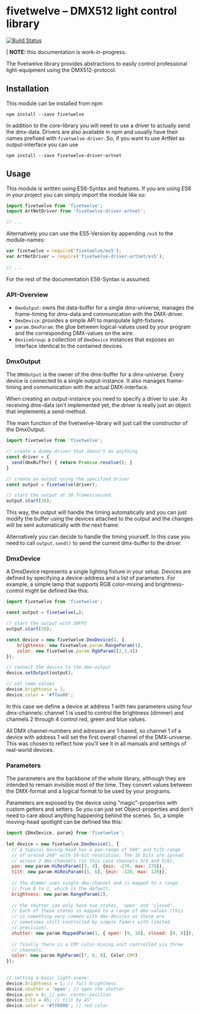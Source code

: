 # fivetwelve – DMX512 light control library

[![Build Status](https://travis-ci.org/beyondscreen/fivetwelve.svg?branch=master)](https://travis-ci.org/beyondscreen/fivetwelve)

| **NOTE:** this documentation is work-in-progress.

The fivetwelve library provides abstractions to easily control professional light-equipment using the DMX512-protocol.


## Installation

This module can be installed from npm

    npm install --save fivetwelve

In addition to the core-library you will need to use a driver to actually send the dmx-data. Drivers are also available in npm and usually have their names prefixed with `fivetwelve-driver`. So, if you want to use ArtNet as output-interface you can use

    npm install --save fivetwelve-driver-artnet


## Usage

This module is written using ES6-Syntax and features. If you are using ES6 in your project you can simply import the module like so:

```javascript
import fivetwelve from 'fivetwelve';
import ArtNetDriver from 'fivetwelve-driver-artnet';

// ...
```
    
Alternatively you can use the ES5-Version by appending `/es5` to the module-names:

```javascript
var fivetwelve = require('fivetwelve/es5');
var ArtNetDriver = require('fivetwelve-driver-artnet/es5');
    
// ...
```

For the rest of the documentation ES6-Syntax is assumed.


### API-Overview

 * `DmxOutput`: owns the data-buffer for a single dmx-universe, manages the frame-timing for dmx-data and communication with the DMX-driver.
 * `DmxDevice`: provides a simple API to manipulate light-fixtures
 * `param.DmxParam`: the glue between logical-values used by your 
     program and the corresponding DMX-values on the wire.
 * `DeviceGroup`: a collection of `DmxDevice` instances that exposes 
     an interface identical to the contained devices.


### DmxOutput

The `DMXOutput` is the owner of the dmx-buffer for a dmx-universe. Every device is connected to a single output-instance. It also manages frame-timing and communication with the actual DMX-interface.

When creating an output-instance you need to specify a driver to use. As receiving dmx-data isn't implemented yet, the driver is really just an object that implements a send-method.

The main function of the fivetwelve-library will just call the constructor of the DmxOutput.

```javascript
import fivetwelve from 'fivetwelve';

// create a dummy-driver that doesn't do anything
const driver = {
  send(dmxBuffer) { return Promise.resolve(); }
}

// create an output using the specified driver
const output = fivetwelve(driver);

// start the output at 30 frames/second.
output.start(30);
```

This way, the output will handle the timing automatically and you can just modify the buffer using the devices attached to the output and the changes will be sent automatically with the next frame.

Alternatively you can decide to handle the timing yourself. In this case you need to call `output.send()` to send the current dmx-buffer to the driver.


### DmxDevice

A DmxDevice represents a single lighting fixture in your setup. Devices are defined by specifying a device-address and a list of parameters. For example, a simple lamp that supports RGB color-mixing and brightness-control might be defined like this:

```javascript
import fivetwelve from 'fivetwelve';

const output = fivetwelve(…);

// start the output with 30FPS
output.start(30);

const device = new fivetwelve.DmxDevice(1, {
    brightness: new fivetwelve.param.RangeParam(1),
    color: new fivetwelve.param.RgbParam([2,3,4])
});

// connect the device to the dmx-output
device.setOutput(output);

// set some values
device.brightness = 1;
device.color = '#ffaa00';
```

In this case we define a device at address 1 with two parameters using four dmx-channels: channel 1 is used to control the brightness (dimmer) and channels 2 through 4 control red, green and blue values.

All DMX channel-numbers and adresses are 1-based, so channel 1 of a device with address 1 will set the first overall channel of the DMX-universe. This was chosen to reflect how you'll see it in all manuals and settings of real-world devices.


### Parameters

The parameters are the backbone of the whole library, although they are intended to remain invisible most of the time. They convert values between the DMX-format and a logical format to be used by your programs.

Parameters are exposed by the device using "magic"-properties with custom getters and setters. So you can just set Object-properties and don't need to care about anything happening behind the scenes. So, a simple moving-head spotlight can be defined like this:

```javascript
import {DmxDevice, param} from 'fivetwelve';
    
let device = new fivetwelve.DmxDevice(1, {
  // a typical moving-head has a pan-range of 540° and tilt-range
  // of around 240° with 16-bit resolution. The 16 bits are spread
  // across 2 dmx-channels (in this case channels 3/4 and 5/6).
  pan: new param.HiResParam([3, 4], {min: -270, max: 270}),
  tilt: new param.HiResParam([5, 6], {min: -120, max: 120}),
  
  // the dimmer uses single dmx-channel and is mapped to a range
  // from 0 to 1, which is the default.
  brightness: new param.RangeParam(2),
  
  // the shutter can only have two states, 'open' and 'closed'. 
  // Each of these states is mapped to a range of dmx-values (this
  // is something very common with dmx-devices as these are
  // sometimes still controlled by simple faders with limited
  // precision).
  shutter: new param.MappedParam(1, { open: [9, 16], closed: [0, 8]}),
  
  // finally there is a CMY color-mixing unit controlled via three
  // channels.
  color: new param.RgbParam([7, 8, 9], Color.CMY)
});
    
    
// setting a basic light-scene:
device.brightness = 1; // full brightness
device.shutter = 'open'; // open the shutter
device.pan = 0; // pan: center-position
device.tilt = 45; // tilt by 45°
device.color = '#ff0000'; // red color
```
    

